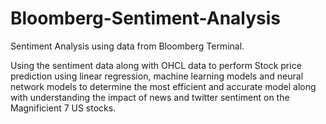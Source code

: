 # Bloomberg-Sentiment-Analysis
Sentiment Analysis using data from Bloomberg Terminal. 

Using the sentiment data along with OHCL data to perform Stock price prediction using linear regression, machine learning models and neural network models to determine the most efficient and accurate model along with understanding the impact of news and twitter sentiment on the Magnificient 7 US stocks.
